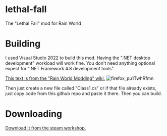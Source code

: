 # lethal-fall
The "Lethal Fall" mod for Rain World

# Building
I used Visual Studio 2022 to build this mod. Having the ".NET desktop development" workload will work fine. You don't need anything optional expect for ".NET Framework 4.8 development tools".

[This text is from the "Rain World Modding" wiki.](https://rainworldmodding.miraheze.org/wiki/BepInPlugins)
![firefox_pu1TwhRfmn](https://github.com/Voxelstice/lethal-fall/assets/95834462/0b522a21-6b2a-4ed8-a812-21a3d47e3554)

Then just create a new file called "Class1.cs" or if that file already exists, just copy code from this github repo and paste it there. Then you can build.

# Downloading
[Download it from the steam workshop.](https://steamcommunity.com/sharedfiles/filedetails/?id=2961413625)
